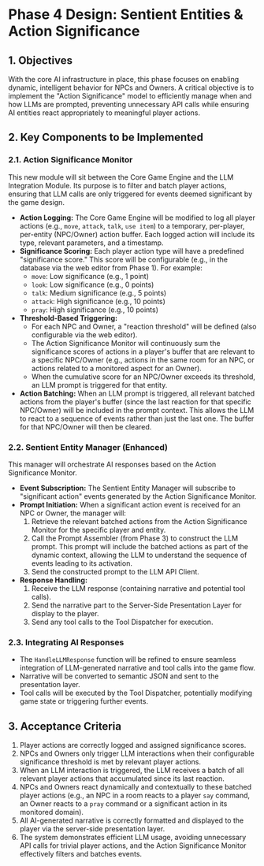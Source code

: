 # Phase 4 Design: Sentient Entities & Action Significance

## 1. Objectives

With the core AI infrastructure in place, this phase focuses on enabling dynamic, intelligent behavior for NPCs and Owners. A critical objective is to implement the "Action Significance" model to efficiently manage when and how LLMs are prompted, preventing unnecessary API calls while ensuring AI entities react appropriately to meaningful player actions.

## 2. Key Components to be Implemented

### 2.1. Action Significance Monitor

This new module will sit between the Core Game Engine and the LLM Integration Module. Its purpose is to filter and batch player actions, ensuring that LLM calls are only triggered for events deemed significant by the game design.

*   **Action Logging:** The Core Game Engine will be modified to log all player actions (e.g., `move`, `attack`, `talk`, `use item`) to a temporary, per-player, per-entity (NPC/Owner) action buffer. Each logged action will include its type, relevant parameters, and a timestamp.
*   **Significance Scoring:** Each player action type will have a predefined "significance score." This score will be configurable (e.g., in the database via the web editor from Phase 1). For example:
    *   `move`: Low significance (e.g., 1 point)
    *   `look`: Low significance (e.g., 0 points)
    *   `talk`: Medium significance (e.g., 5 points)
    *   `attack`: High significance (e.g., 10 points)
    *   `pray`: High significance (e.g., 10 points)
*   **Threshold-Based Triggering:**
    *   For each NPC and Owner, a "reaction threshold" will be defined (also configurable via the web editor).
    *   The Action Significance Monitor will continuously sum the significance scores of actions in a player's buffer that are relevant to a specific NPC/Owner (e.g., actions in the same room for an NPC, or actions related to a monitored aspect for an Owner).
    *   When the cumulative score for an NPC/Owner exceeds its threshold, an LLM prompt is triggered for that entity.
*   **Action Batching:** When an LLM prompt is triggered, all relevant batched actions from the player's buffer (since the last reaction for that specific NPC/Owner) will be included in the prompt context. This allows the LLM to react to a sequence of events rather than just the last one. The buffer for that NPC/Owner will then be cleared.

### 2.2. Sentient Entity Manager (Enhanced)

This manager will orchestrate AI responses based on the Action Significance Monitor.

*   **Event Subscription:** The Sentient Entity Manager will subscribe to "significant action" events generated by the Action Significance Monitor.
*   **Prompt Initiation:** When a significant action event is received for an NPC or Owner, the manager will:
    1.  Retrieve the relevant batched actions from the Action Significance Monitor for the specific player and entity.
    2.  Call the Prompt Assembler (from Phase 3) to construct the LLM prompt. This prompt will include the batched actions as part of the dynamic context, allowing the LLM to understand the sequence of events leading to its activation.
    3.  Send the constructed prompt to the LLM API Client.
*   **Response Handling:**
    1.  Receive the LLM response (containing narrative and potential tool calls).
    2.  Send the narrative part to the Server-Side Presentation Layer for display to the player.
    3.  Send any tool calls to the Tool Dispatcher for execution.

### 2.3. Integrating AI Responses

*   The `HandleLLMResponse` function will be refined to ensure seamless integration of LLM-generated narrative and tool calls into the game flow.
*   Narrative will be converted to semantic JSON and sent to the presentation layer.
*   Tool calls will be executed by the Tool Dispatcher, potentially modifying game state or triggering further events.

## 3. Acceptance Criteria

1.  Player actions are correctly logged and assigned significance scores.
2.  NPCs and Owners only trigger LLM interactions when their configurable significance threshold is met by relevant player actions.
3.  When an LLM interaction is triggered, the LLM receives a batch of all relevant player actions that accumulated since its last reaction.
4.  NPCs and Owners react dynamically and contextually to these batched player actions (e.g., an NPC in a room reacts to a player `say` command, an Owner reacts to a `pray` command or a significant action in its monitored domain).
5.  All AI-generated narrative is correctly formatted and displayed to the player via the server-side presentation layer.
6.  The system demonstrates efficient LLM usage, avoiding unnecessary API calls for trivial player actions, and the Action Significance Monitor effectively filters and batches events.